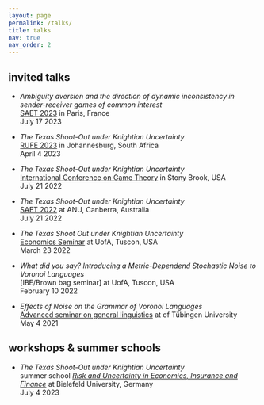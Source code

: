 ```yaml
---
layout: page
permalink: /talks/
title: talks
nav: true
nav_order: 2
---
```


## invited talks

  - *Ambiguity aversion and the direction of dynamic inconsistency in sender-receiver games of common interest*<br>
    [SAET 2023](https://saet.uiowa.edu/2023-conference/) in Paris, France<br>
    July 17 2023
      
  - *The Texas Shoot-Out under Knightian Uncertainty*<br>
    [RUFE 2023](https://sites.google.com/view/risk-and-uncertainty-2023/home/) in Johannesburg, South Africa<br>
    April 4 2023

  - *The Texas Shoot-Out under Knightian Uncertainty*<br>
    [International Conference on Game Theory](https://gtcenter.org/events/the-33rd-stony-brook-international-conference-on-game-theory/) in Stony Brook, USA<br>
    July 21 2022

  - *The Texas Shoot-Out under Knightian Uncertainty*<br>
    [SAET 2022](https://saet.uiowa.edu/2022-conference/) at ANU, Canberra, Australia<br>
    July 21 2022

  - *The Texas Shoot Out under Knightian Uncertainty*<br>
    [Economics Seminar](https://eller.arizona.edu/events/economics-seminar-theoryexperimental-gerrit-bauch-university-bielefeld) at UofA, Tuscon, USA<br>
    March 23 2022

  - *What did you say? Introducing a Metric-Dependend Stochastic Noise to Voronoi Languages*<br>
    [IBE/Brown bag seminar] at UofA, Tuscon, USA<br>
    February 10 2022

   - *Effects of Noise on the Grammar of Voronoi Languages*<br>
     [Advanced seminar on general linguistics](https://uni-tuebingen.de/en/faculties/faculty-of-humanities/departments/modern-languages/department-of-linguistics/chairs/general-linguistics/oberseminar/) at of Tübingen University<br>
     May 4 2021
      
## workshops \& summer schools

   - *The Texas Shoot-Out under Knightian Uncertainty*<br>
      summer school [*Risk and Uncertainty in Economics, Insurance and Finance*](https://sites.google.com/view/summer-school-23/overview) at Bielefeld University, Germany<br>
      July 4 2023
